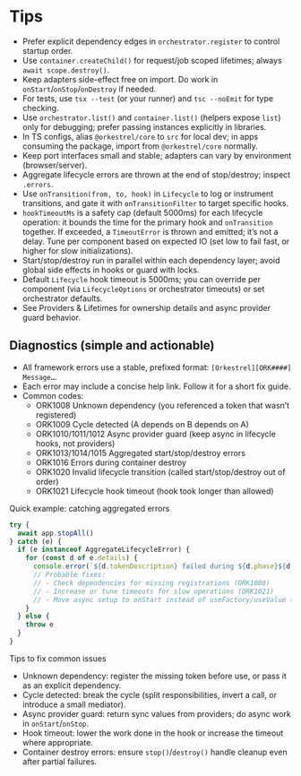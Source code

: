 # Tips

- Prefer explicit dependency edges in `orchestrator.register` to control startup order.
- Use `container.createChild()` for request/job scoped lifetimes; always `await scope.destroy()`.
- Keep adapters side-effect free on import. Do work in `onStart`/`onStop`/`onDestroy` if needed.
- For tests, use `tsx --test` (or your runner) and `tsc --noEmit` for type checking.
- Use `orchestrator.list()` and `container.list()` (helpers expose `list`) only for debugging; prefer passing instances explicitly in libraries.
- In TS configs, alias `@orkestrel/core` to `src` for local dev; in apps consuming the package, import from `@orkestrel/core` normally.
- Keep port interfaces small and stable; adapters can vary by environment (browser/server).
- Aggregate lifecycle errors are thrown at the end of stop/destroy; inspect `.errors`.
- Use `onTransition(from, to, hook)` in `Lifecycle` to log or instrument transitions, and gate it with `onTransitionFilter` to target specific hooks.
- `hookTimeoutMs` is a safety cap (default 5000ms) for each lifecycle operation: it bounds the time for the primary hook and `onTransition` together. If exceeded, a `TimeoutError` is thrown and emitted; it’s not a delay. Tune per component based on expected IO (set low to fail fast, or higher for slow initializations).
- Start/stop/destroy run in parallel within each dependency layer; avoid global side effects in hooks or guard with locks.
- Default `Lifecycle` hook timeout is 5000ms; you can override per component (via `LifecycleOptions` or orchestrator timeouts) or set orchestrator defaults.
- See Providers & Lifetimes for ownership details and async provider guard behavior.

## Diagnostics (simple and actionable)
- All framework errors use a stable, prefixed format: `[Orkestrel][ORK####] Message…`.
- Each error may include a concise help link. Follow it for a short fix guide.
- Common codes:
  - ORK1008 Unknown dependency (you referenced a token that wasn’t registered)
  - ORK1009 Cycle detected (A depends on B depends on A)
  - ORK1010/1011/1012 Async provider guard (keep async in lifecycle hooks, not providers)
  - ORK1013/1014/1015 Aggregated start/stop/destroy errors
  - ORK1016 Errors during container destroy
  - ORK1020 Invalid lifecycle transition (called start/stop/destroy out of order)
  - ORK1021 Lifecycle hook timeout (hook took longer than allowed)

Quick example: catching aggregated errors
```ts
try {
  await app.stopAll()
} catch (e) {
  if (e instanceof AggregateLifecycleError) {
    for (const d of e.details) {
      console.error(`${d.tokenDescription} failed during ${d.phase}${d.timedOut ? ' (timed out)' : ''} after ${d.durationMs}ms:`, d.error.message)
      // Probable fixes:
      // - Check dependencies for missing registrations (ORK1008)
      // - Increase or tune timeouts for slow operations (ORK1021)
      // - Move async setup to onStart instead of useFactory/useValue (ORK1010–1012)
    }
  } else {
    throw e
  }
}
```

Tips to fix common issues
- Unknown dependency: register the missing token before use, or pass it as an explicit dependency.
- Cycle detected: break the cycle (split responsibilities, invert a call, or introduce a small mediator).
- Async provider guard: return sync values from providers; do async work in `onStart`/`onStop`.
- Hook timeout: lower the work done in the hook or increase the timeout where appropriate.
- Container destroy errors: ensure `stop()`/`destroy()` handle cleanup even after partial failures.
